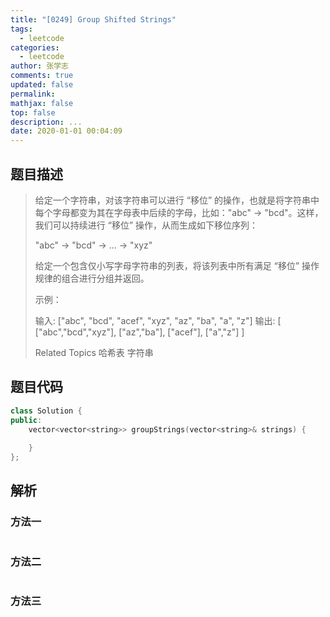 ```yaml
---
title: "[0249] Group Shifted Strings"
tags:
  - leetcode
categories:
  - leetcode
author: 张学志
comments: true
updated: false
permalink:
mathjax: false
top: false
description: ...
date: 2020-01-01 00:04:09
---
```


## 题目描述

> 给定一个字符串，对该字符串可以进行 “移位” 的操作，也就是将字符串中每个字母都变为其在字母表中后续的字母，比如："abc" -> "bcd"。这样，我们可以持续进行 “移位” 操作，从而生成如下移位序列： 
> 
> "abc" -> "bcd" -> ... -> "xyz" 
> 
> 给定一个包含仅小写字母字符串的列表，将该列表中所有满足 “移位” 操作规律的组合进行分组并返回。 
> 
> 示例： 
> 
> 输入: ["abc", "bcd", "acef", "xyz", "az", "ba", "a", "z"]
> 输出: 
> [
> ["abc","bcd","xyz"],
> ["az","ba"],
> ["acef"],
> ["a","z"]
> ]
> 
> Related Topics 哈希表 字符串

## 题目代码

```cpp
class Solution {
public:
    vector<vector<string>> groupStrings(vector<string>& strings) {
        
    }
};
```

## 解析

### 方法一

```cpp

```

### 方法二

```cpp

```

### 方法三

```cpp

```


